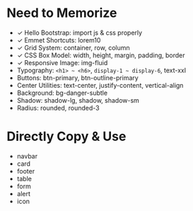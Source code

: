 # Need to Memorize

- ✓ Hello Bootstrap: import js & css properly
- ✓ Emmet Shortcuts: lorem10
- ✓ Grid System: container, row, column
- ✓ CSS Box Model: width, height, margin, padding, border
- ✓ Responsive Image: img-fluid
- Typography: `<h1> ~ <h6>`, `display-1 ~ display-6`, text-xxl
- Buttons: btn-primary, btn-outline-primary
- Center Utilities: text-center, justify-content, vertical-align
- Background: bg-danger-subtle
- Shadow: shadow-lg, shadow, shadow-sm
- Radius: rounded, rounded-3

# Directly Copy & Use

- navbar
- card
- footer
- table
- form
- alert
- icon
